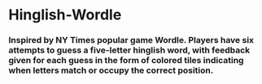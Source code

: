# Hinglish-Wordle
### Inspired by NY Times popular game Wordle. Players have six attempts to guess a five-letter hinglish word, with feedback given for each guess in the form of colored tiles indicating when letters match or occupy the correct position.
